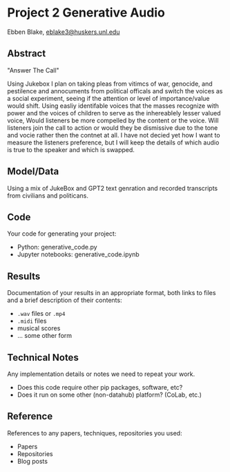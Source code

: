 # Project 2 Generative Audio

Ebben Blake, eblake3@huskers.unl.edu

## Abstract

"Answer The Call"

Using Jukebox I plan on taking pleas from vitimcs of war, genocide, and pestilence and annocuments from political officals and switch the voices as a social experiment, seeing if the attention or level of importance/value would shift. Using easliy identifable voices that the masses recognize with power and the voices of children to serve as the inhereablely lesser valued voice, Would listeners be more compelled by the content or the voice. Will listeners join the call to action or would they be dismissive due to the tone and vocie rather then the contnet at all. I have not decied yet how I want to measure the listeners preference, but I will keep the details of which audio is true to the speaker and which is swapped.

## Model/Data

Using a mix of JukeBox and GPT2 text genration and recorded transcripts from civilians and politicans.

## Code

Your code for generating your project:
- Python: generative_code.py
- Jupyter notebooks: generative_code.ipynb

## Results

Documentation of your results in an appropriate format, both links to files and a brief description of their contents:
- `.wav` files or `.mp4`
- `.midi` files
- musical scores
- ... some other form

## Technical Notes

Any implementation details or notes we need to repeat your work. 
- Does this code require other pip packages, software, etc?
- Does it run on some other (non-datahub) platform? (CoLab, etc.)

## Reference

References to any papers, techniques, repositories you used:
- Papers
- Repositories
- Blog posts
